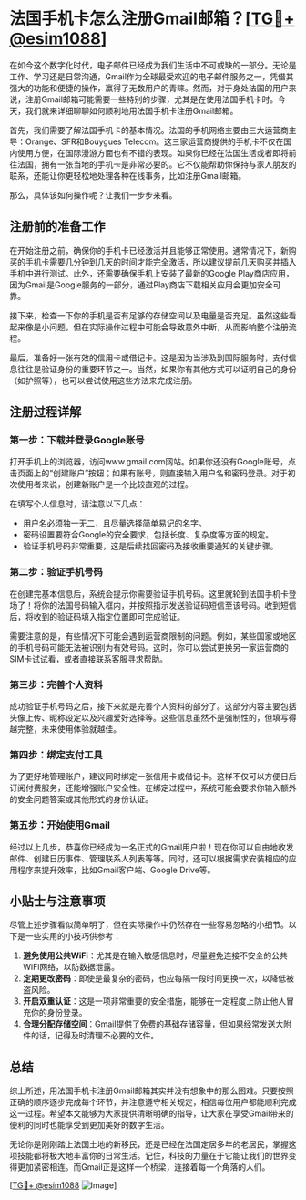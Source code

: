 # 法国手机卡怎么注册Gmail邮箱？[[TG💪+ @esim1088](https://t.me/s/esim1088)]

在如今这个数字化时代，电子邮件已经成为我们生活中不可或缺的一部分。无论是工作、学习还是日常沟通，Gmail作为全球最受欢迎的电子邮件服务之一，凭借其强大的功能和便捷的操作，赢得了无数用户的青睐。然而，对于身处法国的用户来说，注册Gmail邮箱可能需要一些特别的步骤，尤其是在使用法国手机卡时。今天，我们就来详细聊聊如何顺利地用法国手机卡注册Gmail邮箱。

首先，我们需要了解法国手机卡的基本情况。法国的手机网络主要由三大运营商主导：Orange、SFR和Bouygues Telecom。这三家运营商提供的手机卡不仅在国内使用方便，在国际漫游方面也有不错的表现。如果你已经在法国生活或者即将前往法国，拥有一张当地的手机卡是非常必要的。它不仅能帮助你保持与家人朋友的联系，还能让你更轻松地处理各种在线事务，比如注册Gmail邮箱。

那么，具体该如何操作呢？让我们一步步来看。

## 注册前的准备工作

在开始注册之前，确保你的手机卡已经激活并且能够正常使用。通常情况下，新购买的手机卡需要几分钟到几天的时间才能完全激活，所以建议提前几天购买并插入手机中进行测试。此外，还需要确保手机上安装了最新的Google Play商店应用，因为Gmail是Google服务的一部分，通过Play商店下载相关应用会更加安全可靠。

接下来，检查一下你的手机是否有足够的存储空间以及电量是否充足。虽然这些看起来像是小问题，但在实际操作过程中可能会导致意外中断，从而影响整个注册流程。

最后，准备好一张有效的信用卡或借记卡。这是因为当涉及到国际服务时，支付信息往往是验证身份的重要环节之一。当然，如果你有其他方式可以证明自己的身份（如护照等），也可以尝试使用这些方法来完成注册。

## 注册过程详解

### 第一步：下载并登录Google账号

打开手机上的浏览器，访问www.gmail.com网站。如果你还没有Google账号，点击页面上的“创建账户”按钮；如果有账号，则直接输入用户名和密码登录。对于初次使用者来说，创建新账户是一个比较直观的过程。

在填写个人信息时，请注意以下几点：
- 用户名必须独一无二，且尽量选择简单易记的名字。
- 密码设置要符合Google的安全要求，包括长度、复杂度等方面的规定。
- 验证手机号码非常重要，这是后续找回密码及接收重要通知的关键步骤。

### 第二步：验证手机号码

在创建完基本信息后，系统会提示你需要验证手机号码。这里就轮到法国手机卡登场了！将你的法国号码输入框内，并按照指示发送验证码短信至该号码。收到短信后，将收到的验证码填入指定位置即可完成验证。

需要注意的是，有些情况下可能会遇到运营商限制的问题。例如，某些国家或地区的手机号码可能无法被识别为有效号码。这时，你可以尝试更换另一家运营商的SIM卡试试看，或者直接联系客服寻求帮助。

### 第三步：完善个人资料

成功验证手机号码之后，接下来就是完善个人资料的部分了。这部分内容主要包括头像上传、昵称设定以及兴趣爱好选择等。这些信息虽然不是强制性的，但填写得越完整，未来使用体验就越佳。

### 第四步：绑定支付工具

为了更好地管理账户，建议同时绑定一张信用卡或借记卡。这样不仅可以方便日后订阅付费服务，还能增强账户安全性。在绑定过程中，系统可能会要求你输入额外的安全问题答案或其他形式的身份认证。

### 第五步：开始使用Gmail

经过以上几步，恭喜你已经成为一名正式的Gmail用户啦！现在你可以自由地收发邮件、创建日历事件、管理联系人列表等等。同时，还可以根据需求安装相应的应用程序来提升效率，比如Gmail客户端、Google Drive等。

## 小贴士与注意事项

尽管上述步骤看似简单明了，但在实际操作中仍然存在一些容易忽略的小细节。以下是一些实用的小技巧供参考：

1. **避免使用公共WiFi**：尤其是在输入敏感信息时，尽量避免连接不安全的公共WiFi网络，以防数据泄露。
2. **定期更改密码**：即使是最复杂的密码，也应每隔一段时间更换一次，以降低被盗风险。
3. **开启双重认证**：这是一项非常重要的安全措施，能够在一定程度上防止他人冒充你的身份登录。
4. **合理分配存储空间**：Gmail提供了免费的基础存储容量，但如果经常发送大附件的话，记得及时清理不必要的文件。

## 总结

综上所述，用法国手机卡注册Gmail邮箱其实并没有想象中的那么困难。只要按照正确的顺序逐步完成每个环节，并注意遵守相关规定，相信每位用户都能顺利完成这一过程。希望本文能够为大家提供清晰明确的指导，让大家在享受Gmail带来的便利的同时也能享受到更加美好的数字生活。

无论你是刚刚踏上法国土地的新移民，还是已经在法国定居多年的老居民，掌握这项技能都将极大地丰富你的日常生活。记住，科技的力量在于它能让我们的世界变得更加紧密相连。而Gmail正是这样一个桥梁，连接着每一个角落的人们。

[[TG💪+ @esim1088](https://t.me/s/esim1088) ![Image](https://i.postimg.cc/4NQfJmqS/Snipaste-2025-05-13-00-14-12.png)]